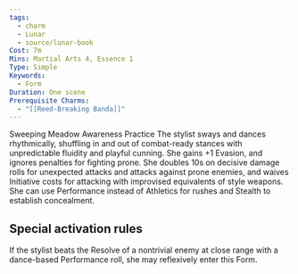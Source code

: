 ```yaml
---
tags:
  - charm
  - Lunar
  - source/lunar-book
Cost: 7m
Mins: Martial Arts 4, Essence 1
Type: Simple
Keywords:
  - Form
Duration: One scene
Prerequisite Charms:
  - "[[Reed-Breaking Banda]]"
---
```

Sweeping Meadow Awareness Practice The stylist sways and dances rhythmically, shuffling in and out of combat-ready stances with unpredictable fluidity and playful cunning. She gains +1 Evasion, and ignores penalties for fighting prone. She doubles 10s on decisive damage rolls for unexpected attacks and attacks against prone enemies, and waives Initiative costs for attacking with improvised equivalents of style weapons. She can use Performance instead of Athletics for rushes and Stealth to establish concealment. 

## Special activation rules

If the stylist beats the Resolve of a nontrivial enemy at close range with a dance-based Performance roll, she may reflexively enter this Form.